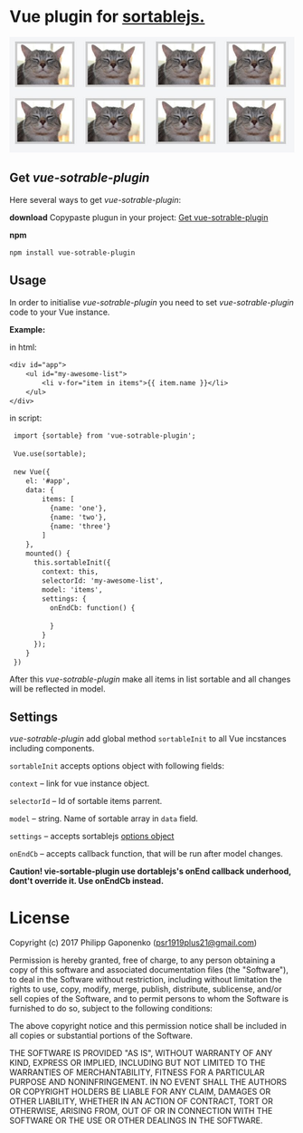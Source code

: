 # Vue plugin for [sortablejs.](https://github.com/RubaXa/Sortable)

![Image of vue-sotable-plugin](https://raw.githubusercontent.com/psr1919plus21/vue-sortable-plugin/master/vue-sotrable-plugin.jpg)

Get *vue-sotrable-plugin*
----------

Here several ways to get *vue-sotrable-plugin*:

**download**
Copypaste plugun in your project:
[Get vue-sotrable-plugin](https://raw.githubusercontent.com/psr1919plus21/vue-sotrable-plugin/master/index.js)

**npm**

    npm install vue-sotrable-plugin


Usage
---------
In order to initialise *vue-sotrable-plugin*  you need to set *vue-sotrable-plugin* code to your Vue instance.

**Example:**

in html:

    <div id="app">
    	<ul id="my-awesome-list">
    	    <li v-for="item in items">{{ item.name }}</li>
    	</ul>
    </div>


in script:

     import {sortable} from 'vue-sotrable-plugin';

     Vue.use(sortable);

     new Vue({
        el: '#app',
        data: {
            items: [
              {name: 'one'},
              {name: 'two'},
              {name: 'three'}
            ]
        },
        mounted() {
          this.sortableInit({
            context: this,
            selectorId: 'my-awesome-list',
            model: 'items',
            settings: {
              onEndCb: function() {

              }
            }
          });
        }
     })


After this *vue-sotrable-plugin* make all items in list sortable and all changes will be reflected in model.

Settings
---------

*vue-sotrable-plugin* add global method `sortableInit` to all Vue incstances including components.

`sortableInit` accepts options object with following fields:

`context` – link for vue instance object.

`selectorId` – Id of sortable items parrent.

`model` – string. Name of sortable array in `data` field.

`settings` – accepts sortablejs [options object](https://github.com/RubaXa/Sortable#options)

`onEndCb` – accepts callback function, that will be run after model changes.

**Caution! vie-sortable-plugin use dortablejs's onEnd callback underhood, dont't override it. Use onEndCb instead.**


License
=======

Copyright (c) 2017 Philipp Gaponenko (psr1919plus21@gmail.com)

Permission is hereby granted, free of charge, to any person obtaining a copy
of this software and associated documentation files (the "Software"), to deal
in the Software without restriction, including without limitation the rights
to use, copy, modify, merge, publish, distribute, sublicense, and/or sell
copies of the Software, and to permit persons to whom the Software is
furnished to do so, subject to the following conditions:

The above copyright notice and this permission notice shall be included in all
copies or substantial portions of the Software.

THE SOFTWARE IS PROVIDED "AS IS", WITHOUT WARRANTY OF ANY KIND, EXPRESS OR
IMPLIED, INCLUDING BUT NOT LIMITED TO THE WARRANTIES OF MERCHANTABILITY,
FITNESS FOR A PARTICULAR PURPOSE AND NONINFRINGEMENT. IN NO EVENT SHALL THE
AUTHORS OR COPYRIGHT HOLDERS BE LIABLE FOR ANY CLAIM, DAMAGES OR OTHER
LIABILITY, WHETHER IN AN ACTION OF CONTRACT, TORT OR OTHERWISE, ARISING FROM,
OUT OF OR IN CONNECTION WITH THE SOFTWARE OR THE USE OR OTHER DEALINGS IN THE
SOFTWARE.
